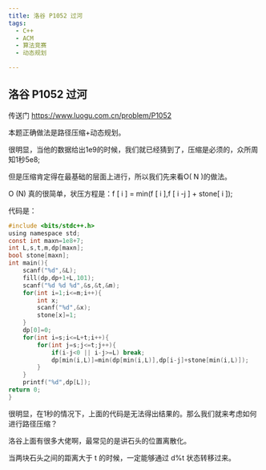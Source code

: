 ```yaml
---
title: 洛谷 P1052 过河
tags:
  - C++
  - ACM
  - 算法竞赛
  - 动态规划

---
```


## 洛谷 P1052 过河

传送门 https://www.luogu.com.cn/problem/P1052

本题正确做法是路径压缩+动态规划。

很明显，当他的数据给出1e9的时候，我们就已经猜到了，压缩是必须的，众所周知1秒5e8;

但是压缩肯定得在最基础的层面上进行，所以我们先来看O( N )的做法。

O (N) 真的很简单，状压方程是：f [ i ] = min(f [ i ],f [ i -j ] + stone[ i ]);

代码是：

```c
#include <bits/stdc++.h>
using namespace std;
const int maxn=1e8+7;
int L,s,t,m,dp[maxn];
bool stone[maxn];
int main(){
    scanf("%d",&L);
    fill(dp,dp+1+L,101);
    scanf("%d %d %d",&s,&t,&m);
    for(int i=1;i<=m;i++){
        int x;
        scanf("%d",&x);
        stone[x]=1;
    }
    dp[0]=0;
    for(int i=s;i<=L+t;i++){
        for(int j=s;j<=t;j++){
            if(i-j<0 || i-j>=L) break;
            dp[min(i,L)]=min(dp[min(i,L)],dp[i-j]+stone[min(i,L)]);
        }
    }
    printf("%d",dp[L]);
return 0;
}
```

很明显，在1秒的情况下，上面的代码是无法得出结果的。那么我们就来考虑如何进行路径压缩？

洛谷上面有很多大佬啊，最常见的是讲石头的位置离散化。

当两块石头之间的距离大于 t  的时候，一定能够通过 d%t 状态转移过来。

